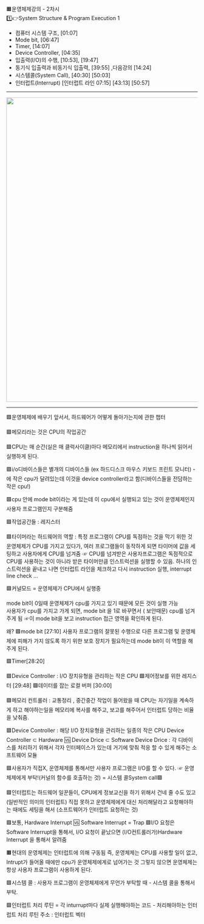 🟧운영체제강의 - 2차시  
1️⃣👉System Structure & Program Execution 1

- 컴퓨터 시스템 구조, [01:07]
- Mode bit, [06:47]
- Timer, [14:07]
- Device Controller, [04:35]
- 입출력(I/O)의 수행, [10:53], [19:47]
- 동기식 입출력과 비동기식 입출력, [39:55] ,다음강의 [14:24]
- 시스템콜(System Call), [40:30] [50:03]
- 인터럽트(Interrupt) [인터럽트 라인 07:15] [43:13]  [50:57]

---

<p align="center"> 
<img src=https://saegeullee.github.io/static/9794b8622d268f3c45f639f843a6bc89/d945d/os-computer-system.webp width=800 >



---


🟪운영체제에 배우기 앞서서, 하드웨어가 어떻게 돌아가는지에 관한 챕터 

🟪메모리라는 것은 CPU의 작업공간

🟪CPU는 매 순간(실은 매 클럭사이클)마다 메모리에서 instruction을 하나씩 읽어서 실행하게 된다.

🟪i/o디바이스들은 별개의 디바이스들 (ex 하드디스크 마우스 키보드 프린트 모니터)  -  에 작은 cpu가 달려있는데 이것을 device controller라고 함(디바이스들을 전담하는 작은 cpu!) 

🟪cpu 안에 mode bit이라는 게 있는데 이 cpu에서 실행되고 있는 것이 운영체제인지 사용자 프로그램인지 구분해줌

🟪작업공간들 : 레지스터

🟪타이머라는 하드웨어의 역할 : 특정 프로그램이 CPU를 독점하는 것을 막기 위한 것
운영체제가 CPU를 가지고 있다가,  여러 프로그램들이 동작하게 되면 타이머에 값을 세팅하고 사용자에게 CPU를 넘겨줌 ☞
CPU를 넘겨받은 사용자프로그램은 독점적으로 CPU를 사용하는 것이 아니라 받은 타이머만큼 인스트럭션을 실행할 수 있음. 
하나의 인스트럭션을 끝내고 나면 인터럽트 라인을 체크하고 다시 instruction 실행, interrupt line check ... 

🟪커널모드 = 운영체제가 CPU에서 실행중

mode bit이 0일때 운영체제가 cpu를 가지고 있기 때문에 모든 것이 실행 가능  
사용자가 cpu를 가지고 가게 되면, mode bit 을 1로 바꾸면서 ( 보안때문) cpu를 넘겨주게 됨 
☞이 mode bit을 보고 instruction 접근 영역을 확인하게 된다.

왜? 🟪mode bit  [27:10]
사용자 프로그램의 잘못된 수행으로 다른 프로그램 및 운영체제에 피해가 가지 않도록 하기 위한 보호 장치가 필요하는데 mode bit이 이 역할을 해주게 된다.

🟪Timer[28:20]

🟪Device Controller : I/O 장치유형을 관리하는 작은 CPU
🟪제어정보를 위한 레지스터  [29:48]
🟪데이터를 잡는 로컬 버퍼  [30:00]

🟪메모리 컨트롤러 : 교통정리 , 중간중간 작업이 들어왔을 때 CPU는 자기일을 계속하게 하고 해야하는일을 메모리에 복사를 해주고, 보고를 해주어서 인터럽트 당하는 비율을 낮춰줌.

🟪Device Controller : 해당 I/O 장치유형을 관리하는 일종의 작은 CPU 
Device Controller ⊂ Hardware   🆚  Device Drice ⊂ Software
 Device Drice : 각 디바이스를 처리하기 위해서 각자 인터페이스가 있는데 거기에 맞춰 적응 할 수 있게 해주는 소프트웨어 모듈

🟪사용자가 직접X, 운영체제를 통해서만 사용자 프로그램은 I/O를 할 수 있다.   ☞ 운영체제에게 부탁!(커널의 함수를 호출하는 것) = 시스템 콜System call🟪

🟪인터럽트는 하드웨어 일꾼들이, CPU에게 정보교신을 하기 위해서 건네 줄 수도 있고 (일반적인 의미의 인터럽트)
직접 못하고 운영체제에게 대신 처리해달라고 요청해야하는 때에도 세팅을 해서 (소프트웨어가 인터럽트 요청하는 것)

🟪보통, Hardware Interrupt  🆚   Software Interrupt = Trap
🟪I/O 요청은 Software Interrupt을 통해서,
I/O 요청이 끝났으면 (I/O컨트롤러가)Hardware Interrupt 을 통해서 알려줌

🟧현대의 운영체제는 인터럽트에 의해 구동됨
즉, 운영체제는 CPU를 사용할 일이 없고,
Intrupt가 들어올 때에만 cpu가 운영체제에게로 넘어가는 것 그렇지 않으면 운영체제는 항상 사용자 프로그램이 사용하게 된다.

🟪시스템 콜 : 사용자 프로그램이 운영체제에게 무언가 부탁할 때  - 시스템 콜을 통해서 부탁.

🟪인터럽트 처리 루틴 = 각 inturrupt마다 실제 실행해야하는 코드   - 처리해야하는 인터럽트 처리 루틴 주소 : 인터럽트 벡터

